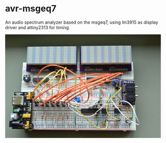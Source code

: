 # avr-msgeq7

An audio spectrum analyzer based on the msgeq7, using lm3915 as display driver and attiny2313 for timing.

![stereo on a breadboard](images/stereo-breadboard-medium.jpg)
